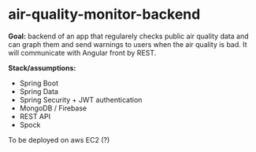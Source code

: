 # air-quality-monitor-backend

<p>
<b>Goal:</b> backend of an app that regularely checks public air quality data and can graph them and send warnings to users when the air quality is bad.
It will communicate with Angular front by REST.
</p>

<b>Stack/assumptions:</b>
<ul>
  <li>Spring Boot</li>
  <li>Spring Data</li>
  <li>Spring Security + JWT authentication</li>
  <li>MongoDB / Firebase</li>
  <li>REST API</li>
  <li>Spock</li>
</ul>

To be deployed on aws EC2 (?)
